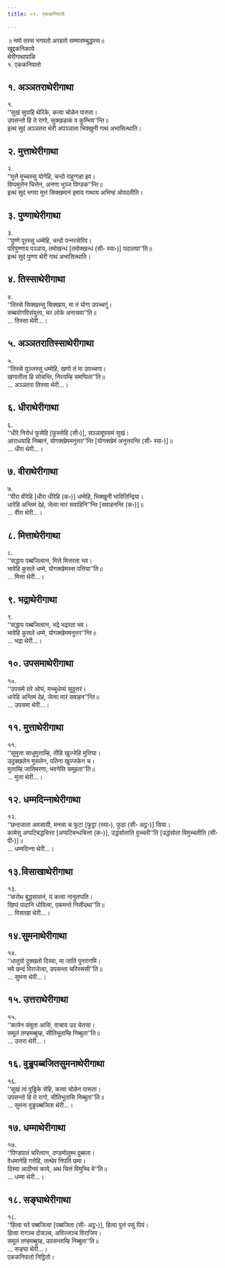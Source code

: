 ```yaml
---
title: ०१. एककनिपातो

---
```

॥ नमो तस्स भगवतो अरहतो सम्मासम्बुद्धस्स॥  
खुद्दकनिकाये  
थेरीगाथापाळि  
१. एककनिपातो  


## १. अञ्‍ञतराथेरीगाथा

१.  
‘‘सुखं सुपाहि थेरिके, कत्वा चोळेन पारुता।  
उपसन्तो हि ते रागो, सुक्खडाकं व कुम्भिय’’न्ति॥  
इत्थं सुदं अञ्‍ञतरा थेरी अपञ्‍ञाता भिक्खुनी गाथं अभासित्थाति।  


## २. मुत्ताथेरीगाथा

२.  
‘‘मुत्ते मुच्‍चस्सु योगेहि, चन्दो राहुग्गहा इव।  
विप्पमुत्तेन चित्तेन, अनणा भुञ्‍ज पिण्डक’’न्ति॥  
इत्थं सुदं भगवा मुत्तं सिक्खमानं इमाय गाथाय अभिण्हं ओवदतीति।  


## ३. पुण्णाथेरीगाथा

३.  
‘‘पुण्णे पूरस्सु धम्मेहि, चन्दो पन्‍नरसेरिव।  
परिपुण्णाय पञ्‍ञाय, तमोखन्धं [तमोक्खन्धं (सी॰ स्या॰)] पदालया’’ति॥  
इत्थं सुदं पुण्णा थेरी गाथं अभासित्थाति।  


## ४. तिस्साथेरीगाथा

४.  
‘‘तिस्से सिक्खस्सु सिक्खाय, मा तं योगा उपच्‍चगुं।  
सब्बयोगविसंयुत्ता, चर लोके अनासवा’’ति॥  
… तिस्सा थेरी…।  


## ५. अञ्‍ञतरातिस्साथेरीगाथा

५.  
‘‘तिस्से युञ्‍जस्सु धम्मेहि, खणो तं मा उपच्‍चगा।  
खणातीता हि सोचन्ति, निरयम्हि समप्पिता’’ति॥  
… अञ्‍ञतरा तिस्सा थेरी…।  


## ६. धीराथेरीगाथा

६.  
‘‘धीरे निरोधं फुसेहि [फुस्सेहि (सी॰)], सञ्‍ञावूपसमं सुखं।  
आराधयाहि निब्बानं, योगक्खेममनुत्तर’’न्ति [योगक्खेमं अनुत्तरन्ति (सी॰ स्या॰)]॥  
… धीरा थेरी…।  


## ७. वीराथेरीगाथा

७.  
‘‘वीरा वीरेहि [धीरा धीरेहि (क॰)] धम्मेहि, भिक्खुनी भावितिन्द्रिया।  
धारेहि अन्तिमं देहं, जेत्वा मारं सवाहिनि’’न्ति [सवाहनन्ति (क॰)]॥  
… वीरा थेरी…।  


## ८. मित्ताथेरीगाथा

८.  
‘‘सद्धाय पब्बजित्वान, मित्ते मित्तरता भव।  
भावेहि कुसले धम्मे, योगक्खेमस्स पत्तिया’’ति॥  
… मित्ता थेरी…।  


## ९. भद्राथेरीगाथा

९.  
‘‘सद्धाय पब्बजित्वान, भद्रे भद्ररता भव।  
भावेहि कुसले धम्मे, योगक्खेममनुत्तर’’न्ति॥  
… भद्रा थेरी…।  


## १०. उपसमाथेरीगाथा

१०.  
‘‘उपसमे तरे ओघं, मच्‍चुधेय्यं सुदुत्तरं।  
धारेहि अन्तिमं देहं, जेत्वा मारं सवाहन’’न्ति॥  
… उपसमा थेरी…।  


## ११. मुत्ताथेरीगाथा

११.  
‘‘सुमुत्ता साधुमुत्ताम्हि, तीहि खुज्‍जेहि मुत्तिया।  
उदुक्खलेन मुसलेन, पतिना खुज्‍जकेन च।  
मुत्ताम्हि जातिमरणा, भवनेत्ति समूहता’’ति॥  
… मुत्ता थेरी…।  


## १२. धम्मदिन्‍नाथेरीगाथा

१२.  
‘‘छन्दजाता अवसायी, मनसा च फुटा [फुट्ठा (स्या॰), फुठा (सी॰ अट्ठ॰)] सिया।  
कामेसु अप्पटिबद्धचित्ता [अप्पटिबन्धचित्ता (क॰)], उद्धंसोताति वुच्‍चती’’ति [उद्धंसोता विमुच्‍चतीति (सी॰ पी॰)]॥  
… धम्मदिन्‍ना थेरी…।  


## १३.विसाखाथेरीगाथा

१३.  
‘‘करोथ बुद्धसासनं, यं कत्वा नानुतप्पति।  
खिप्पं पादानि धोवित्वा, एकमन्ते निसीदथा’’ति॥  
… विसाखा थेरी…।  


## १४.सुमनाथेरीगाथा

१४.  
‘‘धातुयो दुक्खतो दिस्वा, मा जातिं पुनरागमि।  
भवे छन्दं विराजेत्वा, उपसन्ता चरिस्ससी’’ति॥  
… सुमना थेरी…।  


## १५. उत्तराथेरीगाथा

१५.  
‘‘कायेन संवुता आसिं, वाचाय उद चेतसा।  
समूलं तण्हमब्बुय्ह, सीतिभूताम्हि निब्बुता’’ति॥  
… उत्तरा थेरी…।  


## १६. वुड्ढपब्बजितसुमनाथेरीगाथा

१६.  
‘‘सुखं त्वं वुड्ढिके सेहि, कत्वा चोळेन पारूता।  
उपसन्तो हि ते रागो, सीतिभूतासि निब्बुता’’ति॥  
… सुमना वुड्ढपब्बजिता थेरी…।  


## १७. धम्माथेरीगाथा

१७.  
‘‘पिण्डपातं चरित्वान, दण्डमोलुब्भ दुब्बला।  
वेधमानेहि गत्तेहि, तत्थेव निपतिं छमा।  
दिस्वा आदीनवं काये, अथ चित्तं विमुच्‍चि मे’’ति॥  
… धम्मा थेरी…।  


## १८. सङ्घाथेरीगाथा

१८.  
‘‘हित्वा घरे पब्बजित्वा [पब्बजिता (सी॰ अट्ठ॰)], हित्वा पुत्तं पसुं पियं।  
हित्वा रागञ्‍च दोसञ्‍च, अविज्‍जञ्‍च विराजिय।  
समूलं तण्हमब्बुय्ह, उपसन्ताम्हि निब्बुता’’ति॥  
… सङ्घा थेरी…।  
एककनिपातो निट्ठितो।  